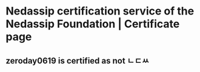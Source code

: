 # Nedassip certification service of the Nedassip Foundation | Certificate page
## **zeroday0619 is certified as not ㄴㄷㅆ**

